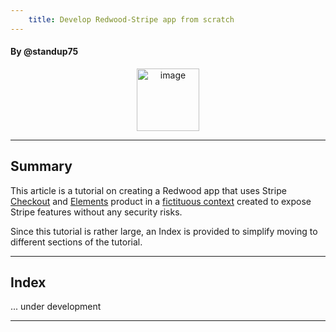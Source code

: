 ```yaml
---
    title: Develop Redwood-Stripe app from scratch
---
```


#### By @standup75

<p align="center">
<img width="100" alt="image" src="https://user-images.githubusercontent.com/2712405/182480281-a6f37610-2a7e-44ba-a468-68865d18e280.png"/>
<br/>
</p>

---

## Summary

This article is a tutorial on creating a Redwood app that uses Stripe [Checkout](https://stripe.com/payments/checkout) and [Elements](https://stripe.com/payments/elements) product in a [fictituous context](https://dashboard.stripe.com/test/products?active=true) created to expose Stripe features without any security risks.

Since this tutorial is rather large, an Index is provided to simplify moving to different sections of the tutorial.

---

## Index 

... under development

---

